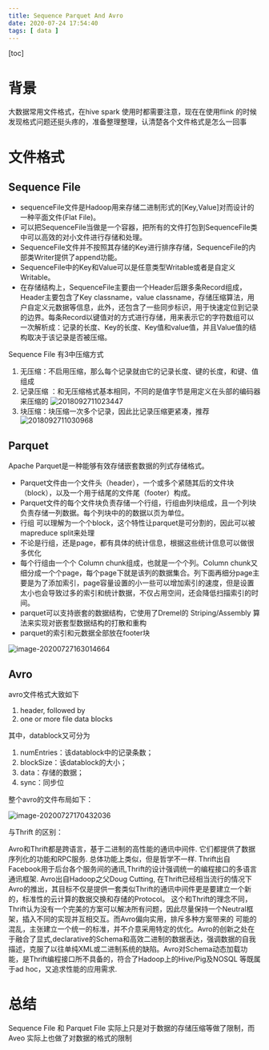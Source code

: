 ```yaml
---
title: Sequence Parquet And Avro
date: 2020-07-24 17:54:40
tags: [ data ]
---
```


[toc]

# 背景

大数据常用文件格式，在hive spark 使用时都需要注意，现在在使用flink 的时候发现格式问题还挺头疼的，准备整理整理，认清楚各个文件格式是怎么一回事



# 文件格式

## Sequence File

- sequenceFile文件是Hadoop用来存储二进制形式的[Key,Value]对而设计的一种平面文件(Flat File)。
- 可以把SequenceFile当做是一个容器，把所有的文件打包到SequenceFile类中可以高效的对小文件进行存储和处理。
- SequenceFile文件并不按照其存储的Key进行排序存储，SequenceFile的内部类Writer提供了append功能。
- SequenceFile中的Key和Value可以是任意类型Writable或者是自定义Writable。
- 在存储结构上，SequenceFile主要由一个Header后跟多条Record组成，Header主要包含了Key classname，value classname，存储压缩算法，用户自定义元数据等信息，此外，还包含了一些同步标识，用于快速定位到记录的边界。每条Record以键值对的方式进行存储，用来表示它的字符数组可以一次解析成：记录的长度、Key的长度、Key值和value值，并且Value值的结构取决于该记录是否被压缩。

Sequence File 有3中压缩方式

1. 无压缩：不启用压缩，那么每个记录就由它的记录长度、键的长度，和键、值组成
2. 记录压缩 ：和无压缩格式基本相同，不同的是值字节是用定义在头部的编码器来压缩的 ![2018092711023447](/2018092711023447.jpeg)
3. 块压缩：块压缩一次多个记录，因此比记录压缩更紧凑，推荐![2018092711030968](/2018092711030968.jpeg)



## Parquet

Apache Parquet是一种能够有效存储嵌套数据的列式存储格式。

- Parquet文件由一个文件头（header），一个或多个紧随其后的文件块（block），以及一个用于结尾的文件尾（footer）构成。
- Parquet文件的每个文件块负责存储一个行组，行组由列块组成，且一个列块负责存储一列数据。每个列块中的的数据以页为单位。
- 行组 可以理解为一个个block，这个特性让parquet是可分割的，因此可以被mapreduce split来处理
- 不论是行组，还是page，都有具体的统计信息，根据这些统计信息可以做很多优化
- 每个行组由一个个 Column chunk组成，也就是一个个列。Column chunk又细分成一个个page，每个page下就是该列的数据集合。列下面再细分page主要是为了添加索引，page容量设置的小一些可以增加索引的速度，但是设置太小也会导致过多的索引和统计数据，不仅占用空间，还会降低扫描索引的时间。
- parquet可以支持嵌套的数据结构，它使用了Dremel的 Striping/Assembly 算法来实现对嵌套型数据结构的打散和重构
- parquet的索引和元数据全部放在footer块

![image-20200727163014664](/image-20200727163014664.png)

## Avro

avro文件格式大致如下

1. header, followed by
2. one or more file data blocks

其中，datablock又可分为

1. numEntries：该datablock中的记录条数；
2. blockSize：该datablock的大小；
3. data：存储的数据；
4. sync：同步位

整个avro的文件布局如下：

![image-20200727170432036](/image-20200727170432036.png)

与Thrift 的区别：

Avro和Thrift都是跨语言，基于二进制的高性能的通讯中间件. 它们都提供了数据序列化的功能和RPC服务. 总体功能上类似，但是哲学不一样. Thrift出自Facebook用于后台各个服务间的通讯,Thrift的设计强调统一的编程接口的多语言通讯框架. Avro出自Hadoop之父Doug Cutting, 在Thrift已经相当流行的情况下Avro的推出，其目标不仅是提供一套类似Thrift的通讯中间件更是要建立一个新的，标准性的云计算的数据交换和存储的Protocol。 这个和Thrift的理念不同，Thrift认为没有一个完美的方案可以解决所有问题，因此尽量保持一个Neutral框架，插入不同的实现并互相交互。而Avro偏向实用，排斥多种方案带来的 可能的混乱，主张建立一个统一的标准，并不介意采用特定的优化。Avro的创新之处在于融合了显式,declarative的Schema和高效二进制的数据表达，强调数据的自我描述，克服了以往单纯XML或二进制系统的缺陷。Avro对Schema动态加载功能，是Thrift编程接口所不具备的，符合了Hadoop上的Hive/Pig及NOSQL 等既属于ad hoc，又追求性能的应用需求.

# 总结

Sequence File 和 Parquet File 实际上只是对于数据的存储压缩等做了限制，而Aveo 实际上也做了对数据的格式的限制

